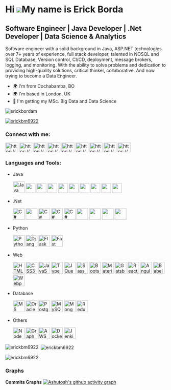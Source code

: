 Hi ![](https://user-images.githubusercontent.com/18350557/176309783-0785949b-9127-417c-8b55-ab5a4333674e.gif)My name is Erick Borda
===================================================================================================================================

Software Engineer | Java Developer | .Net Developer | Data Science & Analytics
------------------------------------------------------------------------------
Software engineer with a solid background in Java, ASP.NET technologies over 7+ years of experience, full stack developer, talented in NOSQL and SQL Database, Version control, CI/CD, deployment, message brokers, logging, and monitoring. With the ability to solve problems and dedication to providing high-quality solutions, critical thinker, collaborative. And now trying to become a Data Engineer.

* 🌍 I'm from Cochabamba, BO
* 🌍 I'm based in London, UK
* 🧠 I'm getting my MSc. Big Data and Data Science

<p align="left"> <img src="https://komarev.com/ghpvc/?username=erickbordam&label=Profile%20views&color=0e75b6&style=flat" alt="erickbordam" /> </p>

<p align="left"> <a href="https://github.com/ryo-ma/github-profile-trophy"><img src="https://github-profile-trophy.vercel.app/?username=erickbm6922" alt="erickbm6922" /></a> </p>

<h3 align="left">Connect with me:</h3>
<p align="left">
<a href="https://linkedin.com/in/erick-borda-06737ba4/" target="blank"><img align="center" src="https://raw.githubusercontent.com/rahuldkjain/github-profile-readme-generator/master/src/images/icons/Social/linked-in-alt.svg" alt="https://www.linkedin.com/in/erick-borda-06737ba4/" height="30" width="40" /></a>
<a href="https://stackoverflow.com/users/22200375/erick-alejandro-borda-mercado" target="blank"><img align="center" src="https://raw.githubusercontent.com/rahuldkjain/github-profile-readme-generator/master/src/images/icons/Social/stack-overflow.svg" alt="https://stackoverflow.com/users/22200375/erick-alejandro-borda-mercado" height="30" width="40" /></a>
<a href="https://kaggle.com/erickbordam" target="blank"><img align="center" src="https://raw.githubusercontent.com/rahuldkjain/github-profile-readme-generator/master/src/images/icons/Social/kaggle.svg" alt="https://www.kaggle.com/erickbordam" height="30" width="40" /></a>
<a href="https://www.codechef.com/users/erickalejandro" target="blank"><img align="center" src="https://cdn.jsdelivr.net/npm/simple-icons@3.1.0/icons/codechef.svg" alt="https://www.hackerrank.com/erick_alejandro2?hr_r=1" height="30" width="40" /></a>
<a href="https://www.hackerrank.com/erick_alejandro2?hr_r=1" target="blank"><img align="center" src="https://raw.githubusercontent.com/rahuldkjain/github-profile-readme-generator/master/src/images/icons/Social/hackerrank.svg" alt="https://www.hackerrank.com/erick_alejandro2?hr_r=1" height="30" width="40" /></a>
<a href="https://codeforces.com/profile/erick.borda.mercado" target="blank"><img align="center" src="https://raw.githubusercontent.com/rahuldkjain/github-profile-readme-generator/master/src/images/icons/Social/codeforces.svg" alt="https://codeforces.com/profile/erick.borda.mercado" height="30" width="40" /></a>
<a href="https://www.leetcode.com/user9263VF" target="blank"><img align="center" src="https://raw.githubusercontent.com/rahuldkjain/github-profile-readme-generator/master/src/images/icons/Social/leet-code.svg" alt="https://www.leetcode.com/user9263VF" height="30" width="40" /></a>
<a href="https://www.hackerearth.com/@erick.alejandro.borda.mercado" target="blank"><img align="center" src="https://raw.githubusercontent.com/rahuldkjain/github-profile-readme-generator/master/src/images/icons/Social/hackerearth.svg" alt="https://www.hackerearth.com/@erick.alejandro.borda.mercado" height="30" width="40" /></a>
<a href="https://www.topcoder.com/members/erick.borrda" target="blank"><img align="center" src="https://raw.githubusercontent.com/rahuldkjain/github-profile-readme-generator/master/src/images/icons/Social/topcoder.svg" alt="https://www.topcoder.com/members/erick.borrda" height="30" width="40" /></a>
</p>

<h3 align="left">Languages and Tools:</h3>
<ul>
<li>
  Java
  <p>
    <a href="https://www.oracle.com/java/" target="_blank" rel="noreferrer"><img src="https://raw.githubusercontent.com/danielcranney/readme-generator/main/public/icons/skills/java-colored.svg" width="36" height="36" alt="Java" /></a>
    <a href="https://spring.io/" target="_blank" rel="noreferrer"><img src="https://cdn.jsdelivr.net/gh/devicons/devicon/icons/spring/spring-original.svg" width="30" height="30" /></a>
    <a href="https://spring.io/projects/spring-boot" target="_blank" rel="noreferrer"><img src="https://spring.io/img/projects/spring-boot.svg" width="30" height="30" /></a>
    <a href="https://www.oracle.com/java/technologies/javaserverfaces.html" target="_blank" rel="noreferrer"><img src="https://avatars.githubusercontent.com/u/4238769?v=4" width="30" height="30" /></a>
    <a href="https://www.primefaces.org/" target="_blank" rel="noreferrer"><img src="https://i2.wp.com/www.primefaces.org/wp-content/uploads/2016/10/primeng_solidBlack.png?ssl=1" style="background: #ffffff" width="30" height="30" /></a>
    <a href="https://struts.apache.org/index.html" target="_blank" rel="noreferrer"><img src="https://cdn.icon-icons.com/icons2/2699/PNG/512/apache_struts_logo_icon_168600.png" width="30" height="30" /></a>
    <a href="https://hibernate.org/" target="_blank" rel="noreferrer"><img src="https://cdn.worldvectorlogo.com/logos/hibernate.svg"  width="30" height="30" /></a>
    <a href="https://www.jhipster.tech/" target="_blank" rel="noreferrer"><img src="https://www.jhipster.tech/images/logo/logo-jhipster.svg"  width="30" height="30" /></a>
    <a href="https://activemq.apache.org/" target="_blank" rel="noreferrer"><img src="https://cdn.icon-icons.com/icons2/2699/PNG/512/apache_activemq_logo_icon_170578.png"  width="30" height="30" /></a>
    <a href="https://kafka.apache.org/" target="_blank" rel="noreferrer"><img src="https://upload.wikimedia.org/wikipedia/commons/0/0a/Apache_kafka-icon.svg" width="30" height="30" /></a>
  </p>
</li>

<li>
  .Net
  <p>
    <a href="https://dotnet.microsoft.com/en-us/" target="_blank" rel="noreferrer"><img src="https://iconape.com/wp-content/png_logo_vector/microsoft-net-framework-logo.png" width="36" height="36" alt="C#" /></a>
    <a href="https://learn.microsoft.com/en-us/dotnet/core/introduction" target="_blank" rel="noreferrer"><img src="http://techxposer.com/wp-content/uploads/2018/07/net-core-logo-proposal-150x150.jpg" width="36" height="36"/></a>
    <a href="https://learn.microsoft.com/en-us/dotnet/csharp/" target="_blank" rel="noreferrer"><img src="https://raw.githubusercontent.com/danielcranney/readme-generator/main/public/icons/skills/csharp-colored.svg" width="36" height="36" alt="C#" /></a>
    <a href="https://learn.microsoft.com/en-us/aspnet/entity-framework" target="_blank" rel="noreferrer"><img src="https://static.gunnarpeipman.com/wp-content/uploads/2019/12/ef-core-featured.png.webp" width="36" height="36" alt="C#" /></a>
    <a href="https://learn.microsoft.com/en-us/dotnet/csharp/programming-guide/concepts/linq/" target="_blank" rel="noreferrer"><img src="http://dotnet-tutorials.net/Images/linq-logo.png" width="36" style="background: white" height="36" alt="C#" /></a>
    <a href="https://www.devexpress.com/" target="_blank" rel="noreferrer"><img src="https://www.devexpress.com/Content/TopBar/Logo.svg?w=122&h=29" width="36" height="36"/></a>
    <a href="https://www.telerik.com/" target="_blank" rel="noreferrer"><img src="https://avatars.githubusercontent.com/u/568561?s=48&v=4" width="36" height="36"/></a>
    <a href="https://nhibernate.info/" target="_blank" rel="noreferrer"><img src="https://s3.amazonaws.com/cloud.ohloh.net/attachments/33916/NhLogoWhite64_med.png" width="36" height="36"/></a>
    <a href="https://www.rabbitmq.com/" target="_blank" rel="noreferrer"><img src="https://i0.wp.com/blog.zenika.com/wp-content/uploads/2012/03/RabbitMQ-1.jpg?w=702&ssl=1" width="36" height="36"/></a>
  </p>
</li>

<li>
  Python
  <p>
    <a href="https://www.python.org/" target="_blank" rel="noreferrer"><img src="https://raw.githubusercontent.com/danielcranney/readme-generator/main/public/icons/skills/python-colored.svg" width="36" height="36" alt="Python" /></a>
    <a href="https://www.djangoproject.com/" target="_blank" rel="noreferrer"><img src="https://raw.githubusercontent.com/danielcranney/readme-generator/main/public/icons/skills/django-colored.svg" width="36" height="36" alt="Django" /></a>
    <a href="https://flask.palletsprojects.com/en/2.0.x/" target="_blank" rel="noreferrer"><img src="https://raw.githubusercontent.com/danielcranney/readme-generator/main/public/icons/skills/flask-colored.svg" width="36" height="36" alt="Flask" /></a>
    <a href="https://fastapi.tiangolo.com/" target="_blank" rel="noreferrer"><img src="https://raw.githubusercontent.com/danielcranney/readme-generator/main/public/icons/skills/fastapi-colored.svg" width="36" height="36" alt="Fast API" /></a>
  </p>
</li>

<li>
  Web
  <p>
    <a href="https://developer.mozilla.org/en-US/docs/Glossary/HTML5" target="_blank" rel="noreferrer"><img src="https://raw.githubusercontent.com/danielcranney/readme-generator/main/public/icons/skills/html5-colored.svg" width="36" height="36" alt="HTML5" /></a>
    <a href="https://www.w3.org/TR/CSS/#css" target="_blank" rel="noreferrer"><img src="https://raw.githubusercontent.com/danielcranney/readme-generator/main/public/icons/skills/css3-colored.svg" width="36" height="36" alt="CSS3" /></a>
    <a href="https://developer.mozilla.org/en-US/docs/Web/JavaScript" target="_blank" rel="noreferrer"><img src="https://raw.githubusercontent.com/danielcranney/readme-generator/main/public/icons/skills/javascript-colored.svg" width="36" height="36" alt="JavaScript" /></a>
    <a href="https://www.typescriptlang.org/" target="_blank" rel="noreferrer"><img src="https://raw.githubusercontent.com/danielcranney/readme-generator/main/public/icons/skills/typescript-colored.svg" width="36" height="36" alt="TypeScript" /></a>
    <a href="https://jquery.com/" target="_blank" rel="noreferrer"><img src="https://raw.githubusercontent.com/danielcranney/readme-generator/main/public/icons/skills/jquery-colored.svg" width="36" height="36" alt="JQuery" /></a>
    <a href="https://sass-lang.com/" target="_blank" rel="noreferrer"><img src="https://raw.githubusercontent.com/danielcranney/readme-generator/main/public/icons/skills/sass-colored.svg" width="36" height="36" alt="Sass" /></a>
    <a href="https://getbootstrap.com/" target="_blank" rel="noreferrer"><img src="https://raw.githubusercontent.com/danielcranney/readme-generator/main/public/icons/skills/bootstrap-colored.svg" width="36" height="36" alt="Bootstrap" /></a>
    <a href="https://mui.com/" target="_blank" rel="noreferrer"><img src="https://raw.githubusercontent.com/danielcranney/readme-generator/main/public/icons/skills/materialui-colored.svg" width="36" height="36" alt="Material UI" /></a>
    <a href="https://www.gatsbyjs.com/" target="_blank" rel="noreferrer"><img src="https://raw.githubusercontent.com/danielcranney/readme-generator/main/public/icons/skills/gatsby-colored.svg" width="36" height="36" alt="Gatsby" /></a>
    <a href="https://reactjs.org/" target="_blank" rel="noreferrer"><img src="https://raw.githubusercontent.com/danielcranney/readme-generator/main/public/icons/skills/react-colored.svg" width="36" height="36" alt="React" /></a>
    <a href="https://angular.io/" target="_blank" rel="noreferrer"><img src="https://raw.githubusercontent.com/danielcranney/readme-generator/main/public/icons/skills/angularjs-colored.svg" width="36" height="36" alt="Angular" /></a>
    <a href="https://babeljs.io/" target="_blank" rel="noreferrer"><img src="https://raw.githubusercontent.com/danielcranney/readme-generator/main/public/icons/skills/babel-colored.svg" width="36" height="36" alt="Babel" /></a>
    <a href="https://webpack.js.org/" target="_blank" rel="noreferrer"><img src="https://raw.githubusercontent.com/danielcranney/readme-generator/main/public/icons/skills/webpack-colored.svg" width="36" height="36" alt="Webpack" /></a>
  </p>
</li>
<li>
  Database
  <p>
    <a href="https://www.microsoft.com/en-gb/sql-server/" target="_blank" rel="noreferrer"><img src="https://upload.wikimedia.org/wikipedia/de/thumb/8/8c/Microsoft_SQL_Server_Logo.svg/1035px-Microsoft_SQL_Server_Logo.svg.png?20100429075711" width="36" height="36" alt="MS SQL" /></a>
    <a href="https://www.oracle.com/uk/index.html" target="_blank" rel="noreferrer"><img src="https://raw.githubusercontent.com/danielcranney/readme-generator/main/public/icons/skills/oracle-colored.svg" width="36" height="36" alt="Oracle" /></a>
    <a href="https://www.postgresql.org/" target="_blank" rel="noreferrer"><img src="https://raw.githubusercontent.com/danielcranney/readme-generator/main/public/icons/skills/postgresql-colored.svg" width="36" height="36" alt="PostgreSQL" /></a>
    <a href="https://www.mysql.com/" target="_blank" rel="noreferrer"><img src="https://raw.githubusercontent.com/danielcranney/readme-generator/main/public/icons/skills/mysql-colored.svg" width="36" height="36" alt="MySQL" /></a>
    <a href="https://www.mongodb.com/" target="_blank" rel="noreferrer"><img src="https://raw.githubusercontent.com/danielcranney/readme-generator/main/public/icons/skills/mongodb-colored.svg" width="36" height="36" alt="MongoDB" /></a>
    <a href="https://redux.js.org/" target="_blank" rel="noreferrer"><img src="https://raw.githubusercontent.com/danielcranney/readme-generator/main/public/icons/skills/redux-colored.svg" width="36" height="36" alt="Redux" /></a>
  </p>
</li>
<li>
  Others
  <p>
    <a href="https://nodejs.org/en/" target="_blank" rel="noreferrer"><img src="https://raw.githubusercontent.com/danielcranney/readme-generator/main/public/icons/skills/nodejs-colored.svg" width="36" height="36" alt="NodeJS" /></a>
    <a href="https://graphql.org/" target="_blank" rel="noreferrer"><img src="https://raw.githubusercontent.com/danielcranney/readme-generator/main/public/icons/skills/graphql-colored.svg" width="36" height="36" alt="GraphQL" /></a>
    <a href="https://aws.amazon.com/" target="_blank" rel="noreferrer"><img src="https://logos-world.net/wp-content/uploads/2021/08/Amazon-Web-Services-AWS-Logo-700x394.png" width="36" height="36" alt="AWS" /></a>
    <a href="https://www.docker.com/" target="_blank" rel="noreferrer"><img src="https://wazuh.com/uploads/2022/02/docker-post-icon.png" width="36" height="36" alt="Docker" /></a>
    <a href="https://www.jenkins.io/" target="_blank" rel="noreferrer"><img src="https://www.jenkins.io/images/logos/jenkins/256.png" width="36" height="36" alt="Jenkins" /></a>
  </p>
</li>
</ul>

<p><img align="left" src="https://github-readme-stats.vercel.app/api/top-langs?username=erickbm6922&show_icons=true&locale=en&layout=compact" alt="erickbm6922" /></p>

<p>&nbsp;<img align="center" src="https://github-readme-stats.vercel.app/api?username=erickbm6922&show_icons=true&locale=en" alt="erickbm6922" /></p>

<p><img align="center" src="https://github-readme-streak-stats.herokuapp.com/?user=erickbm6922&" alt="erickbm6922" /></p>

### Graphs
<b>Commits Graphs</b>
[![Ashutosh's github activity graph](https://github-readme-activity-graph.vercel.app/graph?username=erickbordam&bg_color=93b4ab&color=4d4c4d&line=7e7c7e&point=403d3d&area=true&hide_border=true)](https://github.com/ashutosh00710/github-readme-activity-graph)

